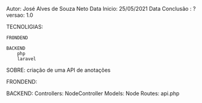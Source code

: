 Autor: José Alves de Souza Neto
Data Inicio: 25/05/2021
Data Conclusão : ?
versao: 1.0

TECNOLIGIAS:

    FRONDEND

    BACKEND
        php
        laravel
SOBRE: 
    criação de uma API de anotações

FRONDEND:

BACKEND:
    Controllers:
        NodeController
    Models:
        Node
    Routes:
        api.php
